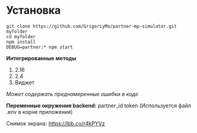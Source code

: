 

# Установка

    git clone https://github.com/GrigoriyMo/partner-mp-simulator.git myfolder
    cd myfolder
    npm install
    DEBUG=partner:* npm start

**Интегрированные методы**
1. 2.16
2. 2.4
3. Виджет

*Может содержать преднамеренные ошибки в коде*

**Переменные окружения backend:**
partner_id
token
(Используется файл .env в корне приложения)

Снимок экрана:
https://ibb.co/r4kPYVz
